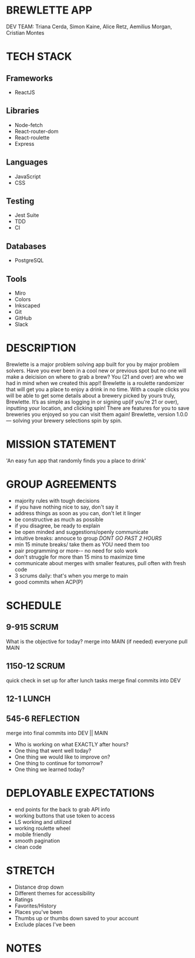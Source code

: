 # BREWLETTE APP 

DEV TEAM: Triana Cerda, Simon Kaine, Alice Retz, Aemilius Morgan, Cristian Montes

# TECH STACK

## Frameworks
- ReactJS

## Libraries
- Node-fetch 
- React-router-dom 
- React-roulette 
- Express 

## Languages
- JavaScript 
- CSS 

## Testing
- Jest Suite 
- TDD
- CI 

## Databases
- PostgreSQL

## Tools
- Miro 
- Colors 
- Inkscaped
- Git 
- GitHub 
- Slack

# DESCRIPTION
Brewlette is a major problem solving app built for you by major problem solvers. Have you ever been in a cool new or previous spot but no one will make a deicision on where to grab a brew? You (21 and over) are who we had in mind when we created this app!! Brewlette is a roulette randomizer that will get you a place to enjoy a drink in no time. With a couple clicks you will be able to get some details about a brewery picked by yours truly, Brewlette. It’s as simple as logging in or signing up(if you’re 21 or over), inputting your location, and clicking spin! There are features for you to save breweries you enjoyed so you can visit them again! Brewlette, version 1.0.0 — solving your brewery selections spin by spin. 

# MISSION STATEMENT
'An easy fun app that randomly finds you a place to drink'

# GROUP AGREEMENTS
- majority rules with tough decisions
- if you have nothing nice to say, don't say it
- address things as soon as you can, don't let it linger
- be constructive as much as possible
- if you disagree, be ready to explain
- be open minded and suggestions/openly communicate
- intuitive breaks: annouce to group *DONT GO PAST 2 HOURS*
- min 15 minute breaks/ take them as YOU need them too
- pair programming or more-- no need for solo work
- don't struggle for more than 15 mins to maximize time
- communicate about merges with smaller features, pull often with fresh code
- 3 scrums daily: that's when you merge to main
- good commits when ACP(P)


# SCHEDULE

## 9-915 SCRUM
What is the objective for today?
merge into MAIN (if needed)
everyone pull MAIN

## 1150-12 SCRUM
quick check in
set up for after lunch tasks
merge final commits into DEV

## 12-1 LUNCH

## 545-6 REFLECTION
merge into final commits into DEV || MAIN
- Who is working on what EXACTLY after hours?
- One thing that went well today?
- One thing we would like to improve on?
- One thing to continue for tomorrow?
- One thing we learned today?


# DEPLOYABLE EXPECTATIONS
- end points for the back to grab API info
- working buttons that use token to access
- LS working and utilized 
- working roulette wheel
- mobile friendly 
- smooth pagination 
- clean code 

# STRETCH
- Distance drop down
- Different themes for accessibility
- Ratings
- Favorites/History
- Places you've been
- Thumbs up or thumbs down saved to your account
- Exclude places I've been


# NOTES
